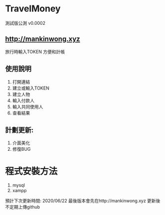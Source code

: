 # TravelMoney
測試版公測 v0.0002

## http://mankinwong.xyz

旅行時輸入TOKEN
方便和計帳


## 使用說明
1. 打開連結
2. 建立或輸入TOKEN
3. 建立人物
4. 輸入付款人
5. 輸入共同使用人
6. 查看結果

## 計劃更新: 
1. 介面美化
2. 修復BUG

# 程式安裝方法
1. mysql
2. xampp 

預計下次更新時間: 2020/06/22 
最後版本會先在http://mankinwong.xyz 更新後不定期上傳github


